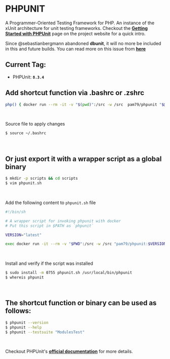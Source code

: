 # PHPUNIT

A Programmer-Oriented Testing Framework for PHP. An instance of the xUnit architecture for unit testing frameworks. Checkout the [**Getting Started with PHPUnit**](https://phpunit.de/getting-started.html) page on the project website for a quick intro.

Since @sebastianbergmann abandoned **dbunit**, it will no more be included in this and future builds. You can read more on this issue from <a href="https://github.com/sebastianbergmann/dbunit/issues/217" target="_blank">**here**</a>

## Current Tag:

* PHPUnit:  **`8.3.4`**

## Add shortcut function via .bashrc or .zshrc

```bash
php() { docker run --rm -it -v "$(pwd)":/src -w /src  pam79/phpunit "$@"; }
```
&nbsp;

Source file to apply changes
```bash
$ source ~/.bashrc
```
&nbsp;

## Or just export it with a wrapper script as a global binary
```bash
$ mkdir -p scripts && cd scripts
$ vim phpunit.sh
```
&nbsp;

Add the following content to `phpunit.sh` file

```bash
#!/bin/sh

# A wrapper script for invoking phpunit with docker
# Put this script in $PATH as `phpunit`

VERSION="latest"

exec docker run -it --rm -v "$PWD":/src -w /src "pam79/phpunit:$VERSION" "$@"
```
&nbsp;

Install and verify if the script was installed

```bash
$ sudo install -m 0755 phpunit.sh /usr/local/bin/phpunit
$ whereis phpunit
```
&nbsp;

## The shortcut function or binary can be used as follows:
```bash
$ phpunit --version
$ phpunit --help
$ phpunit --testsuite "ModulesTest"
```
&nbsp;

Checkout PHPUnit's <a href="https://phpunit.readthedocs.io" target="_blank">**official documentation**</a> for more details.
